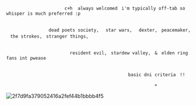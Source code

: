 

                          c+h  always welcomedㅤi'm typically off-tab so whisper is much preferred :p


                    dead poets society,ㅤ star wars,ㅤ dexter,ㅤpeacemaker,ㅤthe strokes,ㅤstranger things,

  
                            resident evil,ㅤstardew valley,ㅤ&ㅤelden ring fans int pwease 

  
                                                  basic dni criteriaㅤ!!
  
                                                            ⌖ 


  ![2f7d9fa379052416a2fef44b1bbbb4f5](https://github.com/user-attachments/assets/82633b40-400c-4f36-8fd5-688460d0fbbf)
